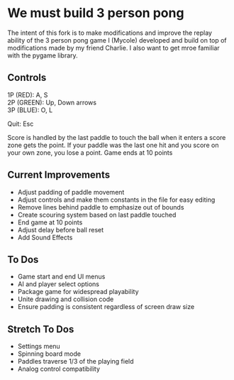 # We must build 3 person pong

The intent of this fork is to make modifications and improve the replay ability of the 3 person pong game I (Mycole) developed and build on top of modifications made by my friend Charlie.  I also want to get mroe familiar with the pygame library.

## Controls
1P (RED): A, S  
2P (GREEN): Up, Down arrows  
3P (BLUE): O, L  

Quit: Esc

Score is handled by the last paddle to touch the ball when it enters a score zone gets the point. If your paddle was the last one hit and you score on your own zone, you lose a point. Game ends at 10 points

## Current Improvements

 - Adjust padding of paddle movement
 - Adjust controls and make them constants in the file for easy editing
 - Remove lines behind paddle to emphasize out of bounds
 - Create scouring system based on last paddle touched
 - End game at 10 points
 - Adjust delay before ball reset
 - Add Sound Effects
 

## To Dos

 - Game start and end UI menus
 - AI and player select options
 - Package game for widespread playability
 - Unite drawing and collision code
 - Ensure padding is consistent regardless of screen draw size

## Stretch To Dos

 - Settings menu
 - Spinning board mode
 - Paddles traverse 1/3 of the playing field
 - Analog control compatibility 
